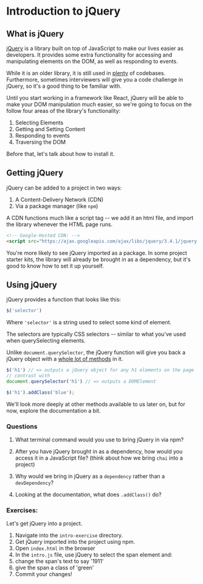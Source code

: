 # Introduction to jQuery

## What is jQuery

[jQuery](https://jquery.com/) is a library built on top of JavaScript to make our lives easier as developers. It provides some extra functionality for accessing and manipulating elements on the DOM, as well as responding to events.

While it is an older library, it is still used in [plenty](https://trends.builtwith.com/javascript) of codebases. Furthermore, sometimes interviewers will give you a code challenge in jQuery, so it's a good thing to be familiar with.

Until you start working in a framework like React, jQuery will be able to make your DOM manipulation much easier, so we're going to focus on the follow four areas of the library's functionality:

1. Selecting Elements
2. Getting and Setting Content
3. Responding to events
4. Traversing the DOM

Before that, let's talk about how to install it.

## Getting jQuery

jQuery can be added to a project in two ways:
1. A Content-Delivery Network (CDN)
2. Via a package manager (like `npm`)

A CDN functions much like a script tag -- we add it an html file, and import the library whenever the HTML page runs.

```HTML
<!-- Google-Hosted CDN: -->
<script src="https://ajax.googleapis.com/ajax/libs/jquery/3.4.1/jquery.min.js"></script>

```

You're more likely to see jQuery imported as a package. In some project starter kits, the library will already be brought in as a dependency, but it's good to know how to set it up yourself.


## Using jQuery

jQuery provides a function that looks like this:
```JavaScript
$('selector')
```
Where `'selector'` is a string used to select some kind of element.

The selectors are typically CSS selectors -- similar to what you've used when querySelecting elements.

Unlike `document.querySelector`, the jQuery function will give you back a jQuery object with a [whole lot of methods](https://api.jquery.com/) in it.

```JavaScript
$('h1') // => outputs a jQuery object for any h1 elements on the page
// contrast with
document.querySelector('h1') // => outputs a DOMElement

$('h1').addClass('blue');
```

We'll look more deeply at other methods available to us later on, but for now, explore the documentation a bit.


### Questions
1. What terminal command would you use to bring jQuery in via npm?

2. After you have jQuery brought in as a dependency, how would you access it in a JavaScript file? (think about how we bring `chai` into a project)

3. Why would we bring in jQuery as a `dependency` rather than a `devDependency`?

4. Looking at the documentation, what does `.addClass()` do?

### Exercises:

Let's get jQuery into a project.
1. Navigate into the `intro-exercise` directory.
2. Get jQuery imported into the project using npm.
3. Open `index.html` in the browser
4. In the `intro.js` file, use jQuery to select the span element and:
  1. change the span's text to say '1911'
  2. give the span a class of 'green'
5. Commit your changes!
